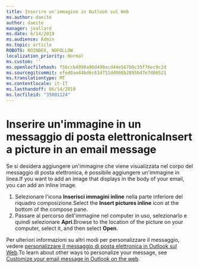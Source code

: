 ```yaml
---
title: Inserire un'immagine in Outlook sul Web
ms.author: daeite
author: daeite
manager: joallard
ms.date: 6/14/2019
ms.audience: Admin
ms.topic: article
ROBOTS: NOINDEX, NOFOLLOW
localization_priority: Normal
ms.custom: ''
ms.openlocfilehash: f56ccb4998a90d490acd44e567b0c35f76ec9c2d
ms.sourcegitcommit: efed0ae44bd6c61d751dd008b2885bd7e7d86521
ms.translationtype: MT
ms.contentlocale: it-IT
ms.lasthandoff: 06/14/2019
ms.locfileid: "35001124"
---
```

# <a name="insert-a-picture-in-an-email-message"></a><span data-ttu-id="47465-102">Inserire un'immagine in un messaggio di posta elettronica</span><span class="sxs-lookup"><span data-stu-id="47465-102">Insert a picture in an email message</span></span>

<span data-ttu-id="47465-103">Se si desidera aggiungere un'immagine che viene visualizzata nel corpo del messaggio di posta elettronica, è possibile aggiungere un'immagine in linea.</span><span class="sxs-lookup"><span data-stu-id="47465-103">If you want to add an image that displays in the body of your email, you can add an inline image.</span></span>

1. <span data-ttu-id="47465-104">Selezionare l'icona **Inserisci immagini inline** nella parte inferiore del riquadro composizione.</span><span class="sxs-lookup"><span data-stu-id="47465-104">Select the **Insert pictures inline** icon at the bottom of the compose pane.</span></span>
1. <span data-ttu-id="47465-105">Passare al percorso dell'immagine nel computer in uso, selezionarlo e quindi selezionare **Apri**.</span><span class="sxs-lookup"><span data-stu-id="47465-105">Browse to the location of the picture on your computer, select it, and then select **Open**.</span></span>

<span data-ttu-id="47465-106">Per ulteriori informazioni su altri modi per personalizzare il messaggio, vedere [personalizzare il messaggio di posta elettronica in Outlook sul Web](https://support.office.com/article/079442eb-6b41-4ff5-b6e0-a83d3967ac41).</span><span class="sxs-lookup"><span data-stu-id="47465-106">To learn about other ways to personalize your message, see [Customize your email message in Outlook on the web](https://support.office.com/article/079442eb-6b41-4ff5-b6e0-a83d3967ac41).</span></span>